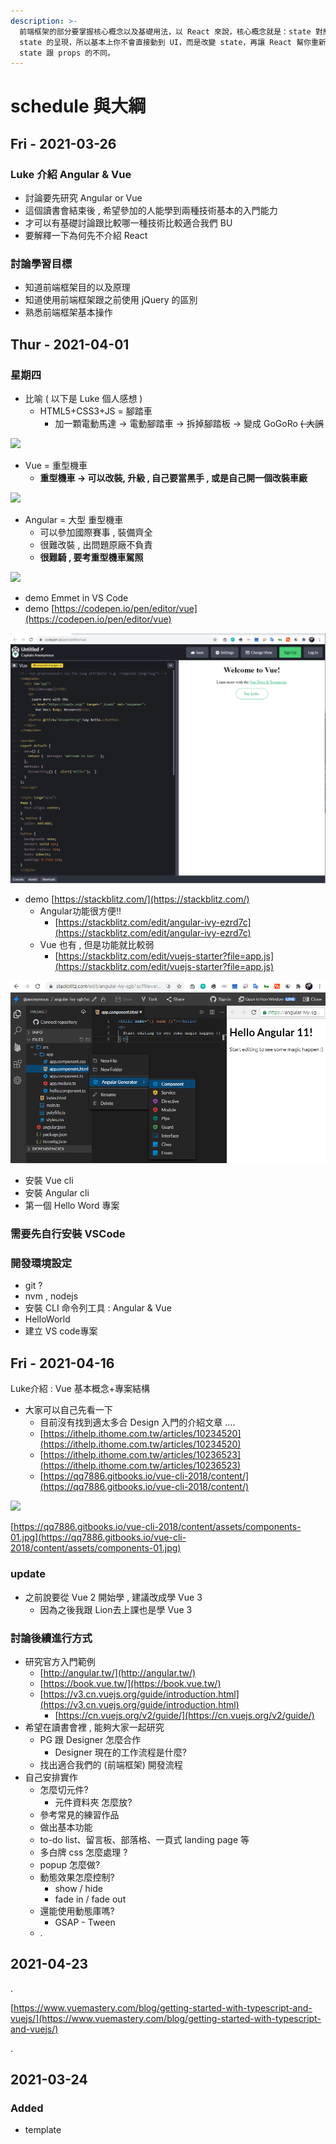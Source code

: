 ```yaml
---
description: >-
  前端框架的部分要掌握核心概念以及基礎用法，以 React 來說，核心概念就是：state 對應到 UI，你要改變 UI，改變 state 就好。UI 只是
  state 的呈現，所以基本上你不會直接動到 UI，而是改變 state，再讓 React 幫你重新繪製 UI。除此之外，生命週期也必須好好搞懂。理解
  state 跟 props 的不同。
---
```


# schedule 與大綱

## Fri - 2021-03-26

### Luke 介紹 Angular & Vue

* 討論要先研究 Angular or Vue
* 這個讀書會結束後 , 希望參加的人能學到兩種技術基本的入門能力
* 才可以有基礎討論跟比較哪一種技術比較適合我們 BU
* 要解釋一下為何先不介紹 React

###  討論學習目標

* 知道前端框架目的以及原理
* 知道使用前端框架跟之前使用 jQuery 的區別
* 熟悉前端框架基本操作

## Thur - 2021-04-01

### 星期四

* 比喻 \( 以下是 Luke 個人感想 \)
  * HTML5+CSS3+JS = 腳踏車
    * 加一顆電動馬達 -&gt; 電動腳踏車 -&gt; 拆掉腳踏板 -&gt; 變成 GoGoRo ~~\( 大誤~~

![](https://e.ecimg.tw/items/DEAV36A900ALE2B/000001_1586249595.jpg)

* Vue = 重型機車
  * **重型機車 -&gt; 可以改裝, 升級 , 自己要當黑手 , 或是自己開一個改裝車廠**

![](https://image6.thenewslens.com/2020/8/i92pauohy054ib6cqvfdfc40qsy7ih.jpg?auto=compress&h=450&q=80&w=750)

* Angular = 大型 重型機車
  * 可以參加國際賽事 , 裝備齊全
  * 很難改裝 , 出問題原廠不負責
  * **很難騎 , 要考重型機車駕照**

![](https://img-webike-370429.c.cdn77.org/moto_img/cg/8/7145/5db1978f77899c9d79e29ca796.jpg)

* demo Emmet in VS Code
* demo [https://codepen.io/pen/editor/vue](https://codepen.io/pen/editor/vue)

![](../../.gitbook/assets/image%20%2812%29.png)

* demo [https://stackblitz.com/](https://stackblitz.com/)
  * Angular功能很方便!!
    * [https://stackblitz.com/edit/angular-ivy-ezrd7c](https://stackblitz.com/edit/angular-ivy-ezrd7c)
  * Vue 也有 , 但是功能就比較弱
    * [https://stackblitz.com/edit/vuejs-starter?file=app.js](https://stackblitz.com/edit/vuejs-starter?file=app.js)

![](../../.gitbook/assets/image%20%288%29.png)

* 安裝 Vue cli
* 安裝 Angular cli
* 第一個 Hello Word 專案

### 需要先自行安裝 VSCode

### 開發環境設定

* git ?
* nvm , nodejs
* 安裝 CLI 命令列工具 : Angular & Vue
* HelloWorld
* 建立 VS code專案

## Fri - 2021-04-16

Luke介紹 : Vue 基本概念+專案結構

* 大家可以自己先看一下
  * 目前沒有找到適太多合 Design 入門的介紹文章 ....
  * [https://ithelp.ithome.com.tw/articles/10234520](https://ithelp.ithome.com.tw/articles/10234520)
  * [https://ithelp.ithome.com.tw/articles/10236523](https://ithelp.ithome.com.tw/articles/10236523)
  * [https://qq7886.gitbooks.io/vue-cli-2018/content/](https://qq7886.gitbooks.io/vue-cli-2018/content/)

![](https://qq7886.gitbooks.io/vue-cli-2018/content/assets/components-01.jpg)

[https://qq7886.gitbooks.io/vue-cli-2018/content/assets/components-01.jpg](https://qq7886.gitbooks.io/vue-cli-2018/content/assets/components-01.jpg)

### update

* 之前說要從 Vue 2 開始學 , 建議改成學 Vue 3
  * 因為之後我跟 Lion去上課也是學 Vue 3

### 討論後續進行方式

* 研究官方入門範例
  * [http://angular.tw/](http://angular.tw/)
  * [https://book.vue.tw/](https://book.vue.tw/)
  * [https://v3.cn.vuejs.org/guide/introduction.html](https://v3.cn.vuejs.org/guide/introduction.html)
    * [https://cn.vuejs.org/v2/guide/](https://cn.vuejs.org/v2/guide/)
* 希望在讀書會裡 , 能夠大家一起研究
  * PG 跟 Designer 怎麼合作
    * Designer 現在的工作流程是什麼?
  * 找出適合我們的 \(前端框架\) 開發流程
* 自己安排實作
  * 怎麼切元件?
    * 元件資料夾 怎麼放?
  * 參考常見的練習作品
  * 做出基本功能
  * to-do list、留言板、部落格、一頁式 landing page 等
  * 多白牌 css 怎麼處理 ?
  * popup 怎麼做?
  * 動態效果怎麼控制?
    * show / hide
    * fade in / fade out
  * 還能使用動態庫嗎?
    * GSAP - Tween
  * .

## 2021-04-23

.

[https://www.vuemastery.com/blog/getting-started-with-typescript-and-vuejs/](https://www.vuemastery.com/blog/getting-started-with-typescript-and-vuejs/)

.

## 2021-03-24

### Added

* template



